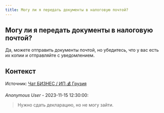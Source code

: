 ```yaml
---
title: Могу ли я передать документы в налоговую почтой?
---
```


## Могу ли я передать документы в налоговую почтой?

Да, можете отправить документы почтой, но убедитесь, что у вас есть их копии и отправляйте с уведомлением.

## Контекст

Источник: [Чат БИЗНЕС / ИП 💰 Грузия](https://t.me/ip_ge)

_Anonymous User_ - 2023-11-15 12:30:00:

> Нужно сдать декларацию, но не могу зайти.
